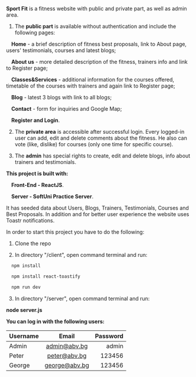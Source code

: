 **Sport Fit** is a fitness website with public and private part, as well as admin area.

1. The **public part** is available without authentication and include the following pages: 

&emsp;**Home** - a brief description of fitness best proposals, link to About page, users' testimonials, courses and latest blogs;

&emsp;**About us** - more detailed description of the fitness, trainers info and link to Register page;

&emsp;**Classes&Services** - additional information for the courses offered, timetable of the courses with trainers and again link to Register page;

&emsp;**Blog** - latest 3 blogs with link to all blogs; 

&emsp;**Contact** - form for inquiries and Google Map; 

&emsp;**Register and Login**.

2. The **private area** is accessible after successful login. Every logged-in user can add, edit and delete comments about the fitness. He also can vote (like, dislike) for courses (only one time for specific course).

3. The **admin** has special rights to create, edit and delete blogs, info about trainers and testimonials.

**This project is built with:**

&emsp;**Front-End - ReactJS**.

&emsp;**Server - SoftUni Practice Server**.

It has seeded data about Users, Blogs, Trainers, Testimonials, Courses and Best Proposals. In addition and for better user experience the website uses Toastr notifications.

In order to start this project you have to do the following: 
1. Clone the repo

2. In directory "/client", open command terminal and run:

 ```sh
   npm install
   ```
 ```sh
   npm install react-toastify
   ```
 
 ```sh
   npm run dev
   ```

3. In directory "/server", open command terminal and run:

**node server.js**

**You can log in with the following users:**

| Username        | Email          | Password |
| --------------- |:--------------:| --------:|
| Admin           | admin@abv.bg   | admin    |
| Peter           | peter@abv.bg   |   123456 |
|George           | george@abv.bg  |   123456 |
